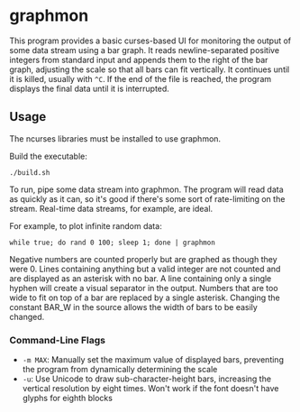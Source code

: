# graphmon

This program provides a basic curses-based UI for monitoring the output of some data stream using a bar graph.  It reads newline-separated positive integers from standard input and appends them to the right of the bar graph, adjusting the scale so that all bars can fit vertically.  It continues until it is killed, usually with `^C`.  If the end of the file is reached, the program displays the final data until it is interrupted.

## Usage

The ncurses libraries must be installed to use graphmon.

Build the executable:

    ./build.sh

To run, pipe some data stream into graphmon.  The program will read data as quickly as it can, so it's good if there's some sort of rate-limiting on the stream.  Real-time data streams, for example, are ideal.

For example, to plot infinite random data:

    while true; do rand 0 100; sleep 1; done | graphmon

Negative numbers are counted properly but are graphed as though they were 0.  Lines containing anything but a valid integer are not counted and are displayed as an asterisk with no bar.  A line containing only a single hyphen will create a visual separator in the output.  Numbers that are too wide to fit on top of a bar are replaced by a single asterisk.  Changing the constant BAR_W in the source allows the width of bars to be easily changed.

### Command-Line Flags

  - `-m MAX`: Manually set the maximum value of displayed bars, preventing the program from dynamically determining the scale
  - `-u`: Use Unicode to draw sub-character-height bars, increasing the vertical resolution by eight times.  Won't work if the font doesn't have glyphs for eighth blocks

